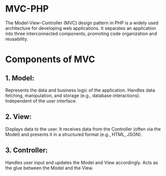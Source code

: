 # MVC-PHP
The Model-View-Controller (MVC) design pattern in PHP is a widely used architecture for developing web applications. It separates an application into three interconnected components, promoting code organization and reusability.

# Components of MVC

## 1. Model:
Represents the data and business logic of the application.
Handles data fetching, manipulation, and storage (e.g., database interactions).
Independent of the user interface.

## 2. View:

Displays data to the user.
It receives data from the Controller (often via the Model) and presents it in a structured format (e.g., HTML, JSON).

## 3. Controller:

Handles user input and updates the Model and View accordingly.
Acts as the glue between the Model and the View.
